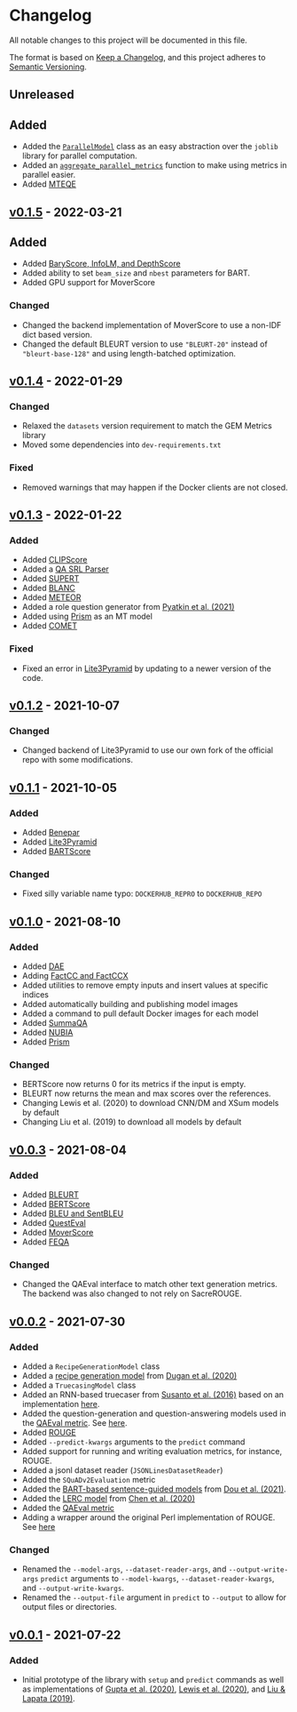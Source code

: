 # Changelog
All notable changes to this project will be documented in this file.

The format is based on [Keep a Changelog](https://keepachangelog.com/en/1.0.0/),
and this project adheres to [Semantic Versioning](https://semver.org/spec/v2.0.0.html).

## Unreleased

## Added
- Added the [`ParallelModel`](https://repro.readthedocs.io/en/latest/api/repro.models.model.html#repro.models.model.ParallelModel) class as an easy abstraction over the `joblib` library for parallel computation.
- Added an [`aggregate_parallel_metrics`](https://repro.readthedocs.io/en/latest/api/repro.common.util.html#repro.common.util.aggregate_parallel_metrics) function to make using metrics in parallel easier.
- Added [MTEQE](https://repro.readthedocs.io/en/latest/models/krubinski2021.html)

## [v0.1.5](https://github.com/danieldeutsch/repro/releases/tag/v0.1.5) - 2022-03-21
## Added
- Added [BaryScore, InfoLM, and DepthScore](https://repro.readthedocs.io/en/latest/models/colombo2021.html)
- Added ability to set `beam_size` and `nbest` parameters for BART.
- Added GPU support for MoverScore

### Changed
- Changed the backend implementation of MoverScore to use a non-IDF dict based version.
- Changed the default BLEURT version to use `"BLEURT-20"` instead of `"bleurt-base-128"` and using length-batched optimization. 

## [v0.1.4](https://github.com/danieldeutsch/repro/releases/tag/v0.1.4) - 2022-01-29
### Changed
- Relaxed the `datasets` version requirement to match the GEM Metrics library
- Moved some dependencies into `dev-requirements.txt`

### Fixed
- Removed warnings that may happen if the Docker clients are not closed.

## [v0.1.3](https://github.com/danieldeutsch/repro/releases/tag/v0.1.3) - 2022-01-22
### Added
- Added [CLIPScore](https://repro.readthedocs.io/en/latest/models/hessel2021.html)
- Added a [QA SRL Parser](https://repro.readthedocs.io/en/latest/models/fitzgerald2018.html)
- Added [SUPERT](https://repro.readthedocs.io/en/latest/models/gao2020.html)
- Added [BLANC](https://repro.readthedocs.io/en/latest/models/vasilyev2020.html)
- Added [METEOR](https://repro.readthedocs.io/en/latest/models/denkowski2014.html)
- Added a role question generator from [Pyatkin et al. (2021)](https://repro.readthedocs.io/en/latest/models/pyatkin2021.html)
- Added using [Prism](https://repro.readthedocs.io/en/latest/models/thompson2020.html) as an MT model
- Added [COMET](https://repro.readthedocs.io/en/latest/models/rei2020.html)

### Fixed
- Fixed an error in [Lite3Pyramid](https://repro.readthedocs.io/en/latest/models/zhang2021.html) by updating to a newer version of the code.

## [v0.1.2](https://github.com/danieldeutsch/repro/releases/tag/v0.1.2) - 2021-10-07
### Changed
- Changed backend of Lite3Pyramid to use our own fork of the official repo with some modifications.

## [v0.1.1](https://github.com/danieldeutsch/repro/releases/tag/v0.1.1) - 2021-10-05
### Added
- Added [Benepar](https://repro.readthedocs.io/en/latest/models/kitaev2019.html)
- Added [Lite3Pyramid](https://repro.readthedocs.io/en/latest/models/zhang2021.html)
- Added [BARTScore](https://repro.readthedocs.io/en/latest/models/yuan2021.html)

### Changed
- Fixed silly variable name typo: `DOCKERHUB_REPRO` to `DOCKERHUB_REPO`

## [v0.1.0](https://github.com/danieldeutsch/repro/releases/tag/v0.1.0) - 2021-08-10
### Added
- Added [DAE](https://repro.readthedocs.io/en/latest/models/goyal2020.html)
- Adding [FactCC and FactCCX](https://repro.readthedocs.io/en/latest/models/kryscinski2019.html)
- Added utilities to remove empty inputs and insert values at specific indices
- Added automatically building and publishing model images
- Added a command to pull default Docker images for each model
- Added [SummaQA](https://repro.readthedocs.io/en/latest/models/scialom2019.html)
- Added [NUBIA](https://repro.readthedocs.io/en/latest/models/kane2020.html)
- Added [Prism](https://repro.readthedocs.io/en/latest/models/thompson2020.html)

### Changed
- BERTScore now returns 0 for its metrics if the input is empty. 
- BLEURT now returns the mean and max scores over the references.
- Changing Lewis et al. (2020) to download CNN/DM and XSum models by default
- Changing Liu et al. (2019) to download all models by default  

## [v0.0.3](https://github.com/danieldeutsch/repro/releases/tag/v0.0.3) - 2021-08-04
### Added
- Added [BLEURT](https://repro.readthedocs.io/en/latest/models/sellam2020.html)
- Added [BERTScore](https://repro.readthedocs.io/en/latest/models/zhang2020.html)
- Added [BLEU and SentBLEU](https://repro.readthedocs.io/en/latest/models/papineni2002.html)
- Added [QuestEval](https://repro.readthedocs.io/en/latest/models/scialom2021.html)
- Added [MoverScore](https://repro.readthedocs.io/en/latest/models/zhao2019.html)
- Added [FEQA](https://repro.readthedocs.io/en/latest/models/durmus2020.html)

### Changed
- Changed the QAEval interface to match other text generation metrics.
The backend was also changed to not rely on SacreROUGE.

## [v0.0.2](https://github.com/danieldeutsch/repro/releases/tag/v0.0.2) - 2021-07-30
### Added
- Added a `RecipeGenerationModel` class
- Added a [recipe generation model](https://repro.readthedocs.io/en/latest/models/dugan2020.html) from [Dugan et al. (2020)](https://arxiv.org/abs/2010.03070)
- Added a `TruecasingModel` class
- Added an RNN-based truecaser from [Susanto et al. (2016)](https://aclanthology.org/D16-1225/) based on an implementation [here](https://github.com/mayhewsw/pytorch-truecaser).
- Added the question-generation and question-answering models used in the [QAEval metric](https://arxiv.org/abs/2010.00490).
See [here](https://repro.readthedocs.io/en/latest/models/deutsch2021.html).
- Added [ROUGE](https://repro.readthedocs.io/en/latest/models/sacrerouge.html)
- Added `--predict-kwargs` arguments to the `predict` command
- Added support for running and writing evaluation metrics, for instance, ROUGE.
- Added a jsonl dataset reader (`JSONLinesDatasetReader`)
- Added the `SQuADv2Evaluation` metric
- Added the [BART-based sentence-guided models](https://repro.readthedocs.io/en/latest/models/dou2021.html) from [Dou et al. (2021)](https://arxiv.org/abs/2010.08014).
- Added the [LERC model](https://repro.readthedocs.io/en/latest/models/chen2020.html) from [Chen et al. (2020)](https://arxiv.org/abs/2010.03636)
- Added the [QAEval metric](https://repro.readthedocs.io/en/latest/models/deutsch2021.html)
- Adding a wrapper around the original Perl implementation of ROUGE.
See [here](https://repro.readthedocs.io/en/latest/models/lin2004.html)

### Changed
- Renamed the `--model-args`, `--dataset-reader-args`, and `--output-write-args` `predict` arguments to `--model-kwargs`, `--dataset-reader-kwargs`, and `--output-write-kwargs`.
- Renamed the `--output-file` argument in `predict` to `--output` to allow for output files or directories.

## [v0.0.1](https://github.com/danieldeutsch/repro/releases/tag/v0.0.1) - 2021-07-22
### Added
- Initial prototype of the library with `setup` and `predict` commands as well as implementations of [Gupta et al. (2020)](https://repro.readthedocs.io/en/latest/models/gupta2020.html), [Lewis et al. (2020)](https://repro.readthedocs.io/en/latest/models/lewis2020.html), and [Liu & Lapata (2019)](https://repro.readthedocs.io/en/latest/models/liu2019.html).
